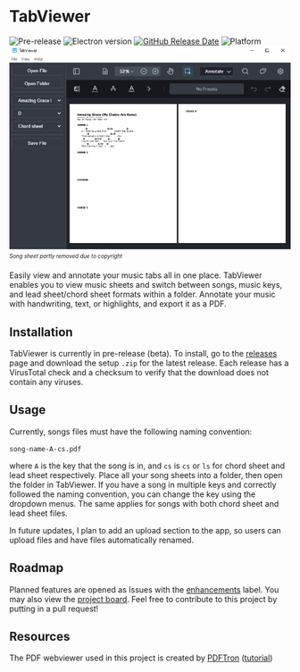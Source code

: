 # TabViewer

![Pre-release](https://img.shields.io/badge/status-pre--release-orange)
![Electron version](https://img.shields.io/badge/electron-v13.6.6-blue)
[![GitHub Release Date](https://img.shields.io/github/release-date/wrrnlim/TabViewer)](https://github.com/wrrnlim/TabViewer/releases)
![Platform](https://img.shields.io/badge/platform-win--32%20%7C%20win—64-lightgrey)
![Preview](./assets/img/preview.png)
<sub><sup>*Song sheet partly removed due to copyright*</sup></sub>

Easily view and annotate your music tabs all in one place. TabViewer enables you to view music sheets and switch between songs, music keys, and lead sheet/chord sheet formats within a folder. Annotate your music with handwriting, text, or highlights, and export it as a PDF.

## Installation

TabViewer is currently in pre-release (beta). To install, go to the [releases](https://github.com/wrrnlim/TabViewer/releases/) page and download the setup `.zip` for the latest release. Each release has a VirusTotal check and a checksum to verify that the download does not contain any viruses.

## Usage

Currently, songs files must have the following naming convention:

```text
song-name-A-cs.pdf
```

where `A` is the key that the song is in, and `cs` is `cs` or `ls` for chord sheet and lead sheet respectively. Place all your song sheets into a folder, then open the folder in TabViewer. If you have a song in multiple keys and correctly followed the naming convention, you can change the key using the dropdown menus. The same applies for songs with both chord sheet and lead sheet files.

In future updates, I plan to add an upload section to the app, so users can upload files and have files automatically renamed.

## Roadmap

Planned features are opened as Issues with the [enhancements](https://github.com/wrrnlim/TabViewer/issues?q=is%3Aissue+is%3Aopen+label%3Aenhancement) label. You may also view the [project board](https://github.com/users/wrrnlim/projects/3/views/1). Feel free to contribute to this project by putting in a pull request!

## Resources

The PDF webviewer used in this project is created by [PDFTron](https://github.com/PDFTron/webviewer-electron-sample/) ([tutorial](https://youtu.be/FyZ40lNE-pY))
